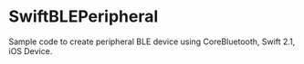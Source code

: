 # SwiftBLEPeripheral
Sample code to create peripheral BLE device using CoreBluetooth, Swift 2.1, iOS Device.
